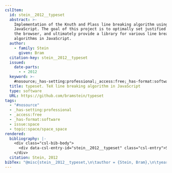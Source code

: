 ```yaml
---
cslItem:
  id: stein__2012__typeset
  abstract: >-
    Implementation of the Knuth and Plass line breaking algorithm using
    JavaScript. The goal of this project is to optimally set justified text in
    the browser, and ultimately provide a library for various line breaking
    algorithms in JavaScript.
  author:
    - family: Stein
      given: Bram
  citation-key: stein__2012__typeset
  issued:
    date-parts:
      - - 2012
  keyword: >-
    #nosource;_has-setting:professional;_access:free;_has-format:software;collection::space::space_space
  title: typeset. TeX line breaking algorithm in JavaScript
  type: software
  URL: https://github.com/bramstein/typeset
tags:
  - "#nosource"
  - _has-setting:professional
  - _access:free
  - _has-format:software
  - issue:space
  - topic:space/space_space
rendered:
  bibliography: |-
    <div class="csl-bib-body">
      <div data-csl-entry-id="stein__2012__typeset" class="csl-entry">Stein, B. 2012 <i>typeset. TeX line breaking algorithm in JavaScript</i>. Available at: <a href='https://github.com/bramstein/typeset.'>https://github.com/bramstein/typeset.</a></div>
    </div>
  citation: Stein, 2012
bibTex: "@misc{stein__2012__typeset,\n\tauthor = {Stein, Bram},\n\tyear = {2012},\n\ttitle = {typeset. {TeX} line breaking algorithm in {JavaScript}},\n\thowpublished = {https://github.com/bramstein/typeset},\n}\n\n"
---
```

